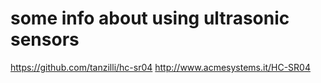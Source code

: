 some info about using ultrasonic sensors 
========================================

https://github.com/tanzilli/hc-sr04
http://www.acmesystems.it/HC-SR04
